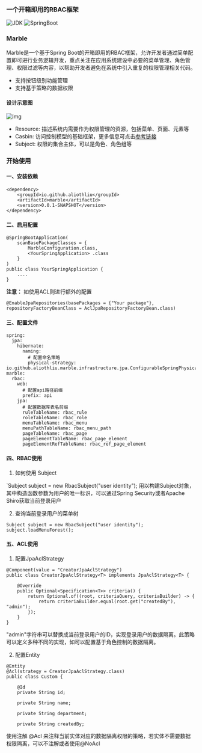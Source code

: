 ### 一个开箱即用的RBAC框架

![JDK](https://img.shields.io/badge/JDK-1.8+-green?logo=appveyor)
![SpringBoot](https://img.shields.io/badge/springboot-%202.x-green?logo=appveyor)

### Marble

Marble是一个基于Spring Boot的开箱即用的RBAC框架，允许开发者通过简单配置即可进行业务逻辑开发，重点关注在应用系统建设中必要的菜单管理、角色管理、权限过滤等内容，以帮助开发者避免在系统中引入重复的权限管理相关代码。

* 支持按钮级别功能管理
* 支持基于策略的数据权限

#### 设计示意图

![img](https://github.com/aliothliu/marble-spring-boot-starter/docs/architecture.png)

* Resource: 描述系统内需要作为权限管理的资源，包括菜单、页面、元素等
* Casbin: 访问控制模型的基础框架，更多信息可点击[参考链接](https://github.com/casbin)
* Subject: 权限的集合主体，可以是角色、角色组等

### 开始使用

#### 一、安装依赖
```
<dependency>
    <groupId>io.github.aliothliu</groupId>
    <artifactId>marble</artifactId>
    <version>0.0.1-SNAPSHOT</version>
</dependency>
```

#### 二、启用配置

```
@SpringBootApplication(
	scanBasePackageClasses = {
		MarbleConfiguration.class,
		<YourSpringApplication> .class
	}
)
public class YourSpringApplication {
	....
}
```

**注意：** 如使用ACL则进行额外的配置

```
@EnableJpaRepositories(basePackages = {"Your package"},  repositoryFactoryBeanClass = AclJpaRepositoryFactoryBean.class)
```

#### 三、配置文件

```
spring:
  jpa:
    hibernate:
      naming:
        # 配置命名策略
        physical-strategy: io.github.aliothliu.marble.infrastructure.jpa.ConfigurableSpringPhysicalNamingStrategy
marble:
  rbac:
    web:
      # 配置api路径前缀
      prefix: api
    jpa:
      # 配置数据库表名前缀
      ruleTableName: rbac_rule
      roleTableName: rbac_role
      menuTableName: rbac_menu
      menuPathTableName: rbac_menu_path
      pageTableName: rbac_page
      pageElementTableName: rbac_page_element
      pageElementRefTableName: rbac_ref_page_element
```

#### 四、RBAC使用

1. 如何使用 Subject

`Subject subject = new RbacSubject("user identity"); 用以构建Subject对象，其中构造函数参数为用户的唯一标识，可以通过Spring Security或者Apache Shiro获取当前登录用户

2. 查询当前登录用户的菜单树

```
Subject subject = new RbacSubject("user identity");
subject.loadMenuForest();
```

#### 五、ACL使用

1. 配置JpaAclStrategy

```
@Component(value = "CreatorJpaAclStrategy")
public class CreatorJpaAclStrategy<T> implements JpaAclStrategy<T> {

    @Override
    public Optional<Specification<T>> criteria() {
        return Optional.of((root, criteriaQuery, criteriaBuilder) -> {
            return criteriaBuilder.equal(root.get("createdBy"), "admin");
        });
    }
}
```

"admin"字符串可以替换成当前登录用户的ID，实现登录用户的数据隔离。此策略可以定义多种不同的实现，如可以配置基于角色控制的数据隔离。

2. 配置Entity

```
@Entity
@Acl(strategy = CreatorJpaAclStrategy.class)
public class Custom {

    @Id
    private String id;

    private String name;

    private String department;

    private String createdBy;
```

使用注解 @Acl 来注释当前实体对应的数据隔离权限的策略，若实体不需要数据权限隔离，可以不注解或者使用@NoAcl


